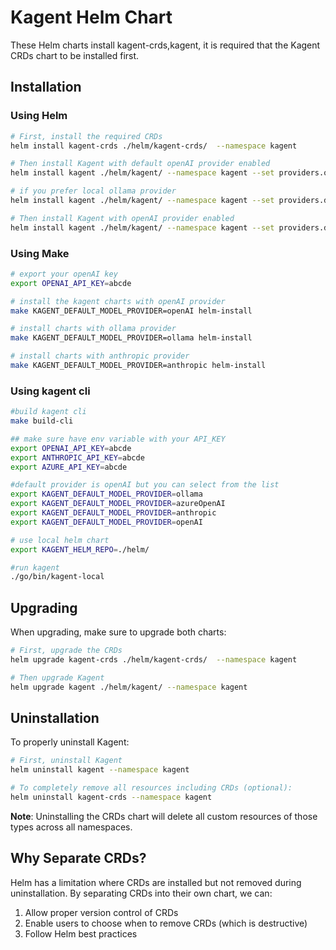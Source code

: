 # Kagent Helm Chart

These Helm charts install kagent-crds,kagent, it is required that the Kagent CRDs chart to be installed first.

## Installation

### Using Helm

```bash
# First, install the required CRDs
helm install kagent-crds ./helm/kagent-crds/  --namespace kagent

# Then install Kagent with default openAI provider enabled
helm install kagent ./helm/kagent/ --namespace kagent --set providers.openAI.apiKey=abcde

# if you prefer local ollama provider 
helm install kagent ./helm/kagent/ --namespace kagent --set providers.default=ollama

# Then install Kagent with openAI provider enabled
helm install kagent ./helm/kagent/ --namespace kagent --set providers.default=anthropic --set providers.anthropic.apiKey=abcde
```

### Using Make

```bash
# export your openAI key
export OPENAI_API_KEY=abcde

# install the kagent charts with openAI provider 
make KAGENT_DEFAULT_MODEL_PROVIDER=openAI helm-install

# install charts with ollama provider
make KAGENT_DEFAULT_MODEL_PROVIDER=ollama helm-install

# install charts with anthropic provider
make KAGENT_DEFAULT_MODEL_PROVIDER=anthropic helm-install
```

### Using kagent cli

```bash
#build kagent cli
make build-cli

## make sure have env variable with your API_KEY
export OPENAI_API_KEY=abcde
export ANTHROPIC_API_KEY=abcde
export AZURE_API_KEY=abcde

#default provider is openAI but you can select from the list 
export KAGENT_DEFAULT_MODEL_PROVIDER=ollama
export KAGENT_DEFAULT_MODEL_PROVIDER=azureOpenAI
export KAGENT_DEFAULT_MODEL_PROVIDER=anthropic
export KAGENT_DEFAULT_MODEL_PROVIDER=openAI

# use local helm chart
export KAGENT_HELM_REPO=./helm/

#run kagent
./go/bin/kagent-local
```

## Upgrading

When upgrading, make sure to upgrade both charts:

```bash
# First, upgrade the CRDs
helm upgrade kagent-crds ./helm/kagent-crds/  --namespace kagent

# Then upgrade Kagent
helm upgrade kagent ./helm/kagent/ --namespace kagent
```

## Uninstallation

To properly uninstall Kagent:

```bash
# First, uninstall Kagent
helm uninstall kagent --namespace kagent

# To completely remove all resources including CRDs (optional):
helm uninstall kagent-crds --namespace kagent
```

**Note**: Uninstalling the CRDs chart will delete all custom resources of those types across all namespaces.

## Why Separate CRDs?

Helm has a limitation where CRDs are installed but not removed during uninstallation. 
By separating CRDs into their own chart, we can:

1. Allow proper version control of CRDs
2. Enable users to choose when to remove CRDs (which is destructive)
3. Follow Helm best practices
